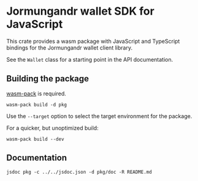 # Jormungandr wallet SDK for JavaScript

This crate provides a wasm package with JavaScript and TypeScript bindings
for the Jormungandr wallet client library.

See the `Wallet` class for a starting point in the API documentation.

## Building the package

[wasm-pack](https://github.com/rustwasm/wasm-pack) is required.

```
wasm-pack build -d pkg
```

Use the `--target` option to select the target environment for the package. 

For a quicker, but unoptimized build:

```
wasm-pack build --dev
```

## Documentation

```
jsdoc pkg -c ../../jsdoc.json -d pkg/doc -R README.md
```
